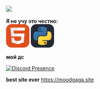 ![](https://komarev.com/ghpvc/?username=moodgaga&color=lightgrey&style=for-the-badge)

<b>Я не учу это честно:</b> \
<img src='https://github.com/moodgaga/iconci/blob/main/iconci/HTML.svg' style='height: 64px; widht: auto;'> <img src='https://github.com/moodgaga/iconci/blob/main/iconci/Python-Dark.svg' style='height: 64px; widht: auto;'>

<b>мой дс</b>

[![Discord Presence](https://lanyard.cnrad.dev/api/396200163317776387)](https://discord.com/users/396200163317776387)

<b>best site ever</b>
https://moodgaga.site
